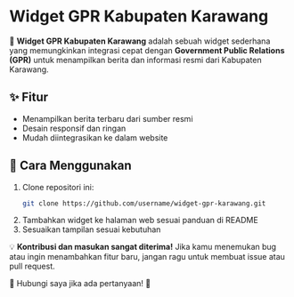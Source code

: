 # Widget GPR Kabupaten Karawang

🚀 **Widget GPR Kabupaten Karawang** adalah sebuah widget sederhana yang memungkinkan integrasi cepat dengan **Government Public Relations (GPR)** untuk menampilkan berita dan informasi resmi dari Kabupaten Karawang.

## ✨ Fitur
- Menampilkan berita terbaru dari sumber resmi
- Desain responsif dan ringan
- Mudah diintegrasikan ke dalam website

## 📌 Cara Menggunakan
1. Clone repositori ini:
   ```bash
   git clone https://github.com/username/widget-gpr-karawang.git
   ```  
2. Tambahkan widget ke halaman web sesuai panduan di README
3. Sesuaikan tampilan sesuai kebutuhan

💡 **Kontribusi dan masukan sangat diterima!** Jika kamu menemukan bug atau ingin menambahkan fitur baru, jangan ragu untuk membuat issue atau pull request.

📧 Hubungi saya jika ada pertanyaan! 🚀
